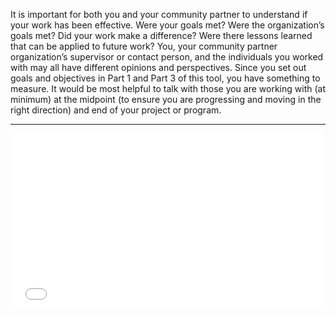 It is important for both you and your community partner to understand if your work has been effective. Were your goals met? Were the organization’s goals met? Did your work make a difference? Were there lessons learned that can be applied to future work? You, your community partner organization’s supervisor or contact person, and the individuals you worked with may all have different opinions and perspectives. Since you set out goals and objectives in Part 1 and Part 3 of this tool, you have something to measure. It would be most helpful to talk with those you are working with (at minimum) at the midpoint (to ensure you are progressing and moving in the right direction) and end of your project or program.

___

<iframe src='//player.vimeo.com/video/90154066?title=0&byline=0&portrait=0&color=ff9933' width='500' height='280' frameborder='0' webkitallowfullscreen mozallowfullscreen allowfullscreen></iframe>
